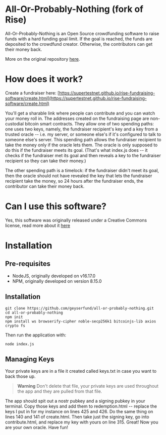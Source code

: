 # All-Or-Probably-Nothing (fork of Rise)

All-Or-Probably-Nothing is an Open Source crowdfunding software to raise funds with a hard funding goal limit. If the goal is reached, the funds are deposited to the crowdfund creator. Otherwise, the contributors can get their money back.

More on the original repository [here](https://github.com/supertestnet/rise-fundraising-software#readme).

# How does it work?

Create a fundraiser here: [https://supertestnet.github.io/rise-fundraising-software/create.html](https://supertestnet.github.io/rise-fundraising-software/create.html)

You'll get a sharable link where people can contribute and you can watch your money roll in. The addresses created on the fundraising page are non-custodial bitcoin smart contracts. They allow one of two spending paths: one uses two keys, namely, the fundraiser recipient's key and a key from a trusted oracle -- i.e. my server, or someone else's if it's configured to talk to someone else's server. This spending path allows the fundraiser recipient to take the money only if the oracle lets them. The oracle is only supposed to do this if the fundraiser meets its goal. (That's what index.js does -- it checks if the fundraiser met its goal and then reveals a key to the fundraiser recipient so they can take their money.)

The other spending path is a timelock: if the fundraiser didn't meet its goal, then the oracle should not have revealed the key that lets the fundraiser recipient take the money, so 24 hours after the fundraiser ends, the contributor can take their money back.

# Can I use this software?

Yes, this software was originally released under a Creative Commons license, read more about it [here](https://github.com/geyserfund/all-or-probably-nothing/blob/main/LICENSE)

# Installation

## Pre-requisites

* NodeJS, originally developed on v16.17.0
* NPM, originally developed on version 8.15.0

## Installation

```
git clone https://github.com/geyserfund/all-or-probably-nothing.git
cd all-or-probably-nothing
npm init
npm install ws browserify-cipher noble-secp256k1 bitcoinjs-lib axios crypto fs
```

Then run the application with:

```
node index.js
```

## Managing Keys

Your private keys are in a file it created called keys.txt in case you want to back those up. 

> **Warning**
> Don't delete that file, your private keys are used throughout the app and they are pulled from that file.

The app should spit out a nostr pubkey and a signing pubkey in your terminal. Copy those keys and add them to redemption.html -- replace the keys I put in for my instance on lines 425 and 426. Do the same thing on lines 140 and 141 of create.html. Then take just the signing key, go into contribute.html, and replace my key with yours on line 315. Great! Now you are your own oracle. Have fun!
